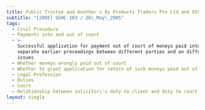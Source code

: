 ```yaml
---
title: Public Trustee and Another v By Products Traders Pte Ltd and Others
subtitle: "[2005] SGHC 103 / 26\_May\_2005"
tags:
  - Civil Procedure
  - Payments into and out of court
  - >-
    Successful application for payment out of court of moneys paid into court in
    separate earlier proceedings between different parties and on different
    issues
  - Whether moneys wrongly paid out of court
  - Whether to grant application for return of such moneys paid out of court
  - Legal Profession
  - Duties
  - Court
  - Relationship between solicitor\'s duty to client and duty to court
layout: single
---
```


